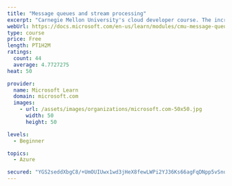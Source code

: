 ```yaml
---
title: "Message queues and stream processing"
excerpt: "Carnegie Mellon University's cloud developer course. The increase of available data has led to the rise of continuous streams of real-time data to process. Learn about different systems and techniques for consuming and processing real-time data streams."
webUrl: https://docs.microsoft.com/en-us/learn/modules/cmu-message-queues-streams/
type: course
price: Free
length: PT1H2M
ratings:
  count: 44
  average: 4.7727275
heat: 50

provider:
  name: Microsoft Learn
  domain: microsoft.com
  images:
    - url: /assets/images/organizations/microsoft.com-50x50.jpg
      width: 50
      height: 50

levels:
  - Beginner

topics:
  - Azure

secured: "YGS2seddXbgC8/+UmOUIUwx1wd3jHeX8fewLWPi2YJ36Ks66agFqDNpp5vSnuqkrUffCevqTRlU9ygITRoPQo759EIbp2wDOdIwaChxi8QwJLeDZ35LO6m4kKVz89NPh2Br51SkjxCYP9o8rLAIBeqSRyOt7YUuhgw1BGmFRtBxkz5ZHMfK5tS+SDKEckY9EnGWYQC3LIU36mvdI98WwXSGl+6WRwZN8RCbiU8QZ0YNDVxB+2IPIhNshVHrwWs41w/yjzxf2SQYISJAMMmAaSkVFp/6oXF6XgRz8gTo/yEhVfQ0fi6AgucTaX2zy+LKLnqh2co4zz1jKQzKneW7IAPxLbDBacIuet9rp7zHS71TMO55JfqSQ0wwIZ7hYJ3Sx/SY/DMutPykRPTOjP7yYoYfUa1eBj1MHdJ+9UKYfJPU=;kY5L/ktMdogsCbvbzZ6t5A=="
---
```


